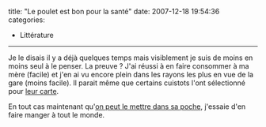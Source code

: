 title: "Le poulet est bon pour la santé"
date: 2007-12-18 19:54:36
categories:
  - Littérature
---

Je le disais il y a déjà quelques temps mais visiblement je suis de moins en moins seul à le penser. La preuve&nbsp;? J'ai réussi à en faire consommer à ma mère (facile) et j'en ai vu encore plein dans les rayons les plus en vue de la gare (moins facile). Il parait même que certains cuistots l'ont sélectionné pour [leur carte](//police.etc.over-blog.net/article-14580115.html).

En tout cas maintenant qu'[on peut le mettre dans sa poche](//police.etc.over-blog.net/article-13406034.html), j'essaie d'en faire manger à tout le monde.